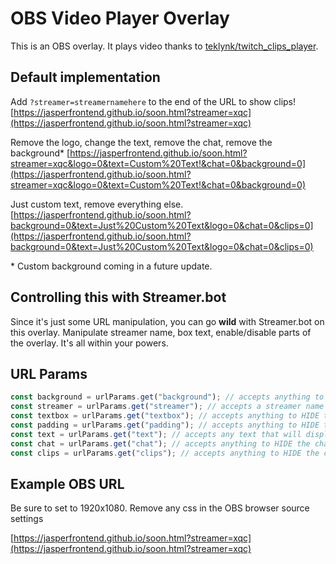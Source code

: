 # OBS Video Player Overlay
This is an OBS overlay. It plays video thanks to [teklynk/twitch_clips_player](https://github.com/teklynk/twitch_clips_player). 

## Default implementation
Add `?streamer=streamernamehere` to the end of the URL to show clips!
[https://jasperfrontend.github.io/soon.html?streamer=xqc](https://jasperfrontend.github.io/soon.html?streamer=xqc)

Remove the logo, change the text, remove the chat, remove the background\*
[https://jasperfrontend.github.io/soon.html?streamer=xqc&logo=0&text=Custom%20Text!&chat=0&background=0](https://jasperfrontend.github.io/soon.html?streamer=xqc&logo=0&text=Custom%20Text!&chat=0&background=0)

Just custom text, remove everything else.
[https://jasperfrontend.github.io/soon.html?background=0&text=Just%20Custom%20Text&logo=0&chat=0&clips=0](https://jasperfrontend.github.io/soon.html?background=0&text=Just%20Custom%20Text&logo=0&chat=0&clips=0)

\* Custom background coming in a future update.

## Controlling this with Streamer.bot
Since it's just some URL manipulation, you can go **wild** with Streamer.bot on this overlay. Manipulate streamer name, box text, enable/disable parts of the overlay. It's all within your powers. 

## URL Params
```js
const background = urlParams.get("background"); // accepts anything to HIDE the background
const streamer = urlParams.get("streamer"); // accepts a streamer name
const textbox = urlParams.get("textbox"); // accepts anything to HIDE the textbox
const padding = urlParams.get("padding"); // accepts anything to HIDE the padding (this is a bit borked still)
const text = urlParams.get("text"); // accepts any text that will display in the textbox (unless you've hidden it)
const chat = urlParams.get("chat"); // accepts anything to HIDE the chat
const clips = urlParams.get("clips"); // accepts anything to HIDE the clips player
```

## Example OBS URL
Be sure to set to 1920x1080.
Remove any css in the OBS browser source settings

[https://jasperfrontend.github.io/soon.html?streamer=xqc](https://jasperfrontend.github.io/soon.html?streamer=xqc)

